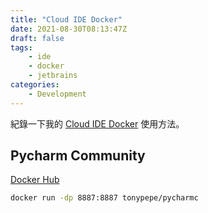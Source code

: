 ```yaml
---
title: "Cloud IDE Docker"
date: 2021-08-30T08:13:47Z
draft: false
tags: 
    - ide
    - docker
    - jetbrains
categories:
    - Development
---
```


紀錄一下我的 [Cloud IDE Docker](https://github.com/TonyPepeBear/cloud-ide-docker) 使用方法。

<!--more-->

## Pycharm Community

[Docker Hub](https://hub.docker.com/r/tonypepe/pycharmc)

```bash
docker run -dp 8887:8887 tonypepe/pycharmc
```
